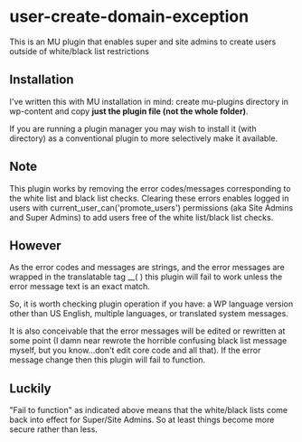 # user-create-domain-exception

This is an MU plugin that enables super and site admins to create users outside of white/black list restrictions

## Installation
I've written this with MU installation in mind: create mu-plugins directory in wp-content and copy **just the plugin file (not the whole folder)**.

If you are running a plugin manager you may wish to install it (with directory) as a conventional plugin to more selectively make it available.

## Note
This plugin works by removing the error codes/messages corresponding to the white list and black list checks. Clearing these errors enables logged in users with current_user_can('promote_users') permissions (aka Site Admins and Super Admins) to add users free of the white list/black list checks.

## However
As the error codes and messages are strings, and the error messages are wrapped in the translatable tag __( ) this plugin will fail to work unless the error message text is an exact match.

So, it is worth checking plugin operation if you have: a WP language version other than US English, multiple languages, or translated system messages.

It is also conceivable that the error messages will be edited or rewritten at some point (I damn near rewrote the horrible confusing black list message myself, but you know...don't edit core code and all that). If the error message change then this plugin will fail to function.

## Luckily
"Fail to function" as indicated above means that the white/black lists come back into effect for Super/Site Admins. So at least things become more secure rather than less.

